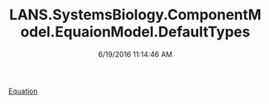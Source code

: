 ﻿---
title: LANS.SystemsBiology.ComponentModel.EquaionModel.DefaultTypes
date: 6/19/2016 11:14:46 AM
---

[Equation](T-LANS.SystemsBiology.ComponentModel.EquaionModel.DefaultTypes.Equation.html)
